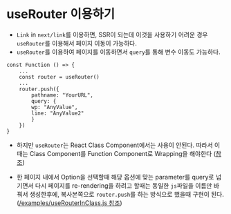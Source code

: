 # useRouter 이용하기

- `Link` in `next/link`를 이용하면, SSR이 되는데 이것을 사용하기 어려운 경우 `useRouter`를 이용해서 페이지 이동이 가능하다.
- `useRouter`를 이용하여 페이지를 이동하면서 `query`를 통해 변수 이동도 가능하다.
```
const Function () => {
    ...
    const router = useRouter()
    ...
    router.push({
        pathname: "YourURL",
        query: {
        wp: "AnyValue",
        line: "AnyValue2"
        } 
    })
}
```

- 하지만 `useRouter`는 React Class Component에서는 사용이 안된다. 따라서 이때는 Class Component를 Function Component로 Wrapping을 해야한다 ([참조](https://stackoverflow.com/questions/57027469/how-to-use-userouter-from-next-js-in-a-class-component))

- 한 페이지 내에서 Option을 선택할때 해당 옵션에 맞는 parameter를 query로 넘기면서 다시 페이지를 re-rendering을 하려고 할때는 동일한 `js`파일을 이름만 바꿔서 생성한후에, 복사본쪽으로 `router.push`를 하는 방식으로 했을때 구현이 된다. ([/examples/useRouterInClass.js 참조](/examples/useRouterInClass.js))
